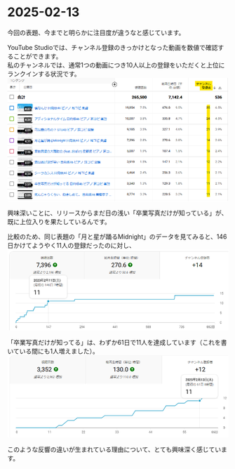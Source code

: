 # 2025-02-13

今回の表題、今までと明らかに注目度が違うなと感じています。  

YouTube Studioでは、チャンネル登録のきっかけとなった動画を数値で確認することができます。  
私のチャンネルでは、通常1つの動画につき10人以上の登録をいただくと上位にランクインする状況です。  
![](assets/images/2025-02-13-21-48-14.png)

興味深いことに、リリースからまだ日の浅い「卒業写真だけが知っている」が、既に上位入りを果たしているんです。  

比較のため、同じ表題の「月と星が踊るMidnight」のデータを見てみると、146日かけてようやく11人の登録だったのに対し、  
![](assets/images/2025-02-13-21-59-14.png)

「卒業写真だけが知ってる」は、わずか61日で11人を達成しています（これを書いている間にも1人増えました）。  
![](assets/images/2025-02-13-21-52-55.png)

このような反響の違いが生まれている理由について、とても興味深く感じています。  